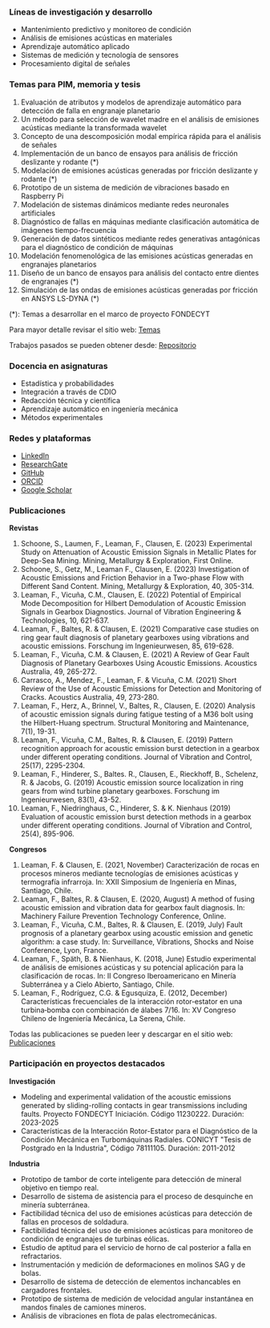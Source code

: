 ### Líneas de investigación y desarrollo

- Mantenimiento predictivo y monitoreo de condición
- Análisis de emisiones acústicas en materiales
- Aprendizaje automático aplicado
- Sistemas de medición y tecnología de sensores
- Procesamiento digital de señales


### Temas para PIM, memoria y tesis

1. Evaluación de atributos y modelos de aprendizaje automático para detección de falla en engranaje planetario
2. Un método para selección de wavelet madre en el análisis de emisiones acústicas mediante la transformada wavelet
3. Concepto de una descomposición modal empírica rápida para el análisis de señales
4. Implementación de un banco de ensayos para análisis de fricción deslizante y rodante (*)
5. Modelación de emisiones acústicas generadas por fricción deslizante y rodante (*)
6. Prototipo de un sistema de medición de vibraciones basado en Raspberry Pi
7. Modelación de sistemas dinámicos mediante redes neuronales artificiales
8. Diagnóstico de fallas en máquinas mediante clasificación automática de imágenes tiempo-frecuencia
9. Generación de datos sintéticos mediante redes generativas antagónicas para el diagnóstico de condición de máquinas
10. Modelación fenomenológica de las emisiones acústicas generadas en engranajes planetarios
11. Diseño de un banco de ensayos para análisis del contacto entre dientes de engranajes (*)
12. Simulación de las ondas de emisiones acústicas generadas por fricción en ANSYS LS-DYNA (*)

(*): Temas a desarrollar en el marco de proyecto FONDECYT

Para mayor detalle revisar el sitio web: [Temas](https://github.com/fleaman-udec/pim-memorias/)

Trabajos pasados se pueden obtener desde: [Repositorio](https://udeconce-my.sharepoint.com/:f:/g/personal/fleaman_udec_cl/EqB8mE9gdwhJqw5OrFs9bD0BICtxwJLkEauwmsIKpief9g?e=sfA7pT)


### Docencia en asignaturas

- Estadística y probabilidades
- Integración a través de CDIO
- Redacción técnica y científica
- Aprendizaje automático en ingeniería mecánica
- Métodos experimentales

### Redes y plataformas

- [LinkedIn](https://www.linkedin.com/in/felix-leaman/)
- [ResearchGate](https://www.researchgate.net/profile/Felix-Leaman/)
- [GitHub](https://github.com/fleaman-udec/)
- [ORCID](https://orcid.org/0000-0003-1009-5368)
- [Google Scholar](https://scholar.google.com/citations?user=4GOSS8MAAAAJ&hl=es)

### Publicaciones

**Revistas**
1. Schoone, S., Laumen, F., Leaman, F., Clausen, E. (2023) Experimental Study on Attenuation of Acoustic Emission Signals in Metallic Plates for Deep-Sea Mining. Mining, Metallurgy & Exploration, First Online.
2. Schoone, S., Getz, M., Leaman F., Clausen, E. (2023) Investigation of Acoustic Emissions and Friction Behavior in a Two-phase Flow with Different Sand Content. Mining, Metallurgy & Exploration, 40, 305-314.
3. Leaman, F., Vicuña, C.M., Clausen, E. (2022) Potential of Empirical Mode Decomposition for Hilbert Demodulation of Acoustic Emission Signals in Gearbox Diagnostics. Journal of Vibration Engineering & Technologies, 10, 621-637.
4. Leaman, F., Baltes, R. & Clausen, E. (2021) Comparative case studies on ring gear fault diagnosis of planetary gearboxes using vibrations and acoustic emissions. Forschung im Ingenieurwesen, 85, 619-628. 
5. Leaman, F., Vicuña, C.M. & Clausen, E. (2021) A Review of Gear Fault Diagnosis of Planetary Gearboxes Using Acoustic Emissions. Acoustics Australia, 49, 265-272.
6. Carrasco, A., Mendez, F., Leaman, F. & Vicuña, C.M. (2021) Short Review of the Use of Acoustic Emissions for Detection and Monitoring of Cracks. Acoustics Australia, 49, 273-280.
7. Leaman, F., Herz, A., Brinnel, V., Baltes, R., Clausen, E. (2020) Analysis of acoustic emission signals during fatigue testing of a M36 bolt using the Hilbert-Huang spectrum. Structural Monitoring and Maintenance, 7(1), 19-31.
8. Leaman, F., Vicuña, C.M., Baltes, R. & Clausen, E. (2019) Pattern recognition approach for acoustic emission burst detection in a gearbox under different operating conditions. Journal of Vibration and Control, 25(17), 2295-2304.
9. Leaman, F., Hinderer, S., Baltes. R., Clausen, E., Rieckhoff, B., Schelenz, R. & Jacobs, G. (2019) Acoustic emission source localization in ring gears from wind turbine planetary gearboxes. Forschung im Ingenieurwesen, 83(1), 43-52.
10. Leaman, F., Niedringhaus, C., Hinderer, S. & K. Nienhaus (2019) Evaluation of acoustic emission burst detection methods in a gearbox under different operating conditions. Journal of Vibration and Control, 25(4), 895-906. 

**Congresos**
1. Leaman, F. & Clausen, E. (2021, November) Caracterización de rocas en procesos mineros mediante tecnologías de emisiones acústicas y termografía infrarroja. In: XXII Simposium de Ingeniería en Minas, Santiago, Chile.
2. Leaman, F., Baltes, R. & Clausen, E. (2020, August) A method of fusing acoustic emission and vibration data for gearbox fault diagnosis. In: Machinery Failure Prevention Technology Conference, Online.
3. Leaman, F., Vicuña, C.M., Baltes, R. & Clausen, E. (2019, July) Fault prognosis of a planetary gearbox using acoustic emission and genetic algorithm: a case study. In: Surveillance, Vibrations, Shocks and Noise Conference, Lyon, France.
4. Leaman, F., Späth, B. & Nienhaus, K. (2018, June) Estudio experimental de análisis de emisiones acústicas y su potencial aplicación para la clasificación de rocas. In: II Congreso Iberoamericano en Minería Subterránea y a Cielo Abierto, Santiago, Chile.
5. Leaman, F., Rodríguez, C.G. & Egusquiza, E. (2012, December) Características frecuenciales de la interacción rotor‑estator en una turbina‑bomba con combinación de álabes 7/16. In: XV Congreso Chileno de Ingeniería Mecánica, La Serena, Chile.

Todas las publicaciones se pueden leer y descargar en el sitio web: [Publicaciones](https://www.researchgate.net/profile/Felix-Leaman/research)

### Participación en proyectos destacados

**Investigación**
- Modeling and experimental validation of the acoustic emissions generated by sliding-rolling contacts in gear transmissions including faults. Proyecto FONDECYT Iniciación. Código 11230222. Duración: 2023-2025
- Características de la Interacción Rotor-Estator para el Diagnóstico de la Condición Mecánica en Turbomáquinas Radiales. CONICYT "Tesis de Postgrado en la Industria", Código 78111105. Duración: 2011-2012

**Industria**
- Prototipo de tambor de corte inteligente para detección de mineral objetivo en tiempo real.
- Desarrollo de sistema de asistencia para el proceso de desquinche en minería subterránea.
- Factibilidad técnica del uso de emisiones acústicas para detección de fallas en procesos de soldadura.
- Factibilidad técnica del uso de emisiones acústicas para monitoreo de condición de engranajes de turbinas eólicas.
- Estudio de aptitud para el servicio de horno de cal posterior a falla en refractarios.
- Instrumentación y medición de deformaciones en molinos SAG y de bolas.
- Desarrollo de sistema de detección de elementos inchancables en cargadores frontales.
- Prototipo de sistema de medición de velocidad angular instantánea en mandos finales de camiones mineros.
- Análisis de vibraciones en flota de palas electromecánicas.
